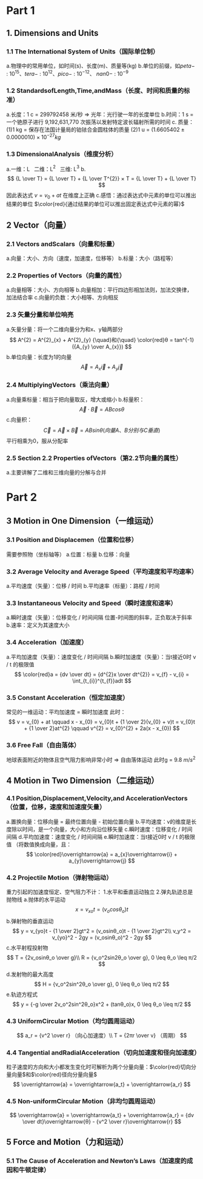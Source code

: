 # Part 1


## 1. Dimensions and Units
### 1.1 The International System of Units（国际单位制）
a.物理中的常用单位，如时间(s)、长度(m)、质量等(kg)
b.单位的前缀，如$peta-$ : $10^{15}$、$tera-$ : $10^{12}$、$pico-$ : $10^{-12}$、 $nan0-$ : $10^{-9}$

### 1.2 StandardsofLength,Time,andMass（长度、时间和质量的标准）
a.长度：1 c = 299792458 米/秒 $\Rightarrow$ 光年：光行驶一年的长度单位
b.时间：1 s = 一个铯原子进行 9,192,631,770 次振荡以发射特定波长辐射所需的时间
c. 质量：(1)1 kg = 保存在法国计量局的铂铱合金圆柱体的质量
(2)1 u = $(1.660 540 2±0.000 001 0) × 10^{−27} kg$

### 1.3 DimensionalAnalysis（维度分析）
a.一维：L  $\;$  二维：L$^{2}$  $\;$  三维: L$^{3}$
b.
$$
{L \over T} = {L \over T} + {L \over T^{2}} × T = {L \over T} + {L \over T} 
$$
因此表达式 $v = v_{0} + at$ 在维度上正确
c.感悟：通过表达式中元素的单位可以推出结果的单位
$\color{red}{通过结果的单位可以推出固定表达式中元素的幂}$


## 2 Vector（向量）
### 2.1 Vectors andScalars（向量和标量）
a.向量：大小、方向（速度，加速度，位移等）
b.标量：大小（路程等）

### 2.2 Properties of Vectors（向量的属性）
a.向量相等：大小、方向相等
b.向量相加：平行四边形相加法则，加法交换律，加法结合率
c.向量的负数：大小相等、方向相反

### 2.3 矢量分量和单位响亮
a.矢量分量：将一个二维向量分为和x、y轴两部分
$$
A^{2} = A^{2}_{x} + A^{2}_{y}  {\quad}和{\quad}  \color{red}θ = tan^{-1}({A_{y} \over A_{x}})
$$
b.单位向量：长度为1的向量
$$
\overrightarrow{A} = A_{x}\overrightarrow{i} + A_{y}\overrightarrow{j}
$$

### 2.4 MultiplyingVectors（乘法向量）
a.向量乘标量：相当于把向量取反，增大或缩小
b.标量积：
$$
\overrightarrow{A} \cdot \overrightarrow{B} = ABcosθ
$$
c.向量积：
$$
\overrightarrow{C} = \overrightarrow{A} \times \overrightarrow{B} = ABsinθ (向量A、B分别与C垂直)
$$
平行相乘为0，服从分配率

### 2.5 Section 2.2 Properties ofVectors（第2.2节向量的属性）
a.主要讲解了二维和三维向量的分解与合并



# Part 2


## 3 Motion in One Dimension（一维运动）

### 3.1 Position and Displacemen（位置和位移）
需要参照物（坐标轴等）
a.位置：标量
b.位移：向量

### 3.2 Average Velocity and Average Speed（平均速度和平均速率）
a.平均速度（矢量）：位移 / 时间
b.平均速率（标量）：路程 / 时间

### 3.3 Instantaneous Velocity and Speed（瞬时速度和速率）
a.瞬时速度（矢量）：位移变化 / 时间间隔
    位置-时间图的斜率，正负取决于斜率
b.速率：定义为其速度大小

### 3.4 Acceleration（加速度）
a.平均加速度（矢量）：速度变化 / 时间间隔
b.瞬时加速度（矢量）：当t接近0时 v / t 的极限值
$$
\color{red}a = {dv \over dt} = {d^{2}x \over dt^{2}} = v_{f} - v_{i} = \int_{t_{i}}^{t_{f}}adt
$$

### 3.5 Constant Acceleration（恒定加速度）
常见的一维运动：平均加速度 = 瞬时加速度
此时：
$$
v = v_{0} + at
\qquad
x - x_{0} = v_{0}t + {1 \over 2}(v_{0} + v)t = v_{0}t + {1 \over 2}at^{2}
\qquad
v^{2} = v_{0}^{2} + 2a(x - x_{0})
$$

### 3.6 Free Fall（自由落体）
地球表面附近的物体且空气阻力影响非常小时 $\Rightarrow$ 自由落体运动
此时g = 9.8 $m/s^{2}$


## 4 Motion in Two Dimension（二维运动）

### 4.1  Position,Displacement,Velocity,and AccelerationVectors（位置，位移，速度和加速度矢量）
a.置换向量：位移向量 = 最终位置向量 - 初始位置向量
b.平均速度：v的维度是长度除以时间，是一个向量，大小和方向沿位移矢量
c.瞬时速度：位移变化 / 时间间隔
d.平均加速度：速度变化 / 时间间隔
e.瞬时加速度：当t接近0时 v / t 的极限值
（将数值换成向量，且：
$$
\color{red}\overrightarrow{a} = a_{x}\overrightarrow{i} + a_{y}\overrightarrow{j}
$$

### 4.2  Projectile Motion（弹射物运动）
重力引起的加速度恒定、空气阻力不计：
1.水平和垂直运动独立
2.弹丸轨迹总是抛物线
a.抛体的水平运动
$$
x = v_{xo}t = (v_ocosθ_o)t
$$
b.弹射物的垂直运动
$$
y = v_{yo}t - {1 \over 2}gt^2 = (v_osinθ_o)t - {1 \over 2}gt^2\\ 
v_y^2 = v_{yo}^2 - 2gy = (v_osinθ_o)^2 - 2gy
$$
c.水平射程投射物
$$
T = {2v_osinθ_o \over g}\\
R = {v_o^2sin2θ_o \over g}, 0 \leq θ_o \leq π/2
$$
d.发射物的最大高度
$$
H = {v_o^2sin^2θ_o \over g}, 0 \leq θ_o \leq π/2
$$
e.轨迹方程式
$$
y = {-g \over 2v_o^2sin^2θ_o}x^2 + (tanθ_o)x, 0 \leq θ_o \leq π/2
$$

### 4.3 UniformCircular Motion（均匀圆周运动）
$$
a_r = {v^2 \over r} （向心加速度）\\
T = {2πr \over v} （周期）
$$

### 4.4 Tangential andRadialAcceleration（切向加速度和径向加速度）
粒子速度的方向和大小都发生变化时可解析为两个分量向量：$\color{red}切向分量向量$和$\color{red}径向分量向量$
$$
\overrightarrow{a} = \overrightarrow{a_t} + \overrightarrow{a_r}
$$

### 4.5  Non-uniformCircular Motion（非均匀圆周运动）
$$
\overrightarrow{a} = \overrightarrow{a_t} + \overrightarrow{a_r} = {dv \over dt}\overrightarrow{θ} - {v^2 \over r}\overrightarrow{r}
$$


## 5 Force and Motion（力和运动）

### 5.1 The Cause of Acceleration and Newton’s Laws（加速度的成因和牛顿定律）
